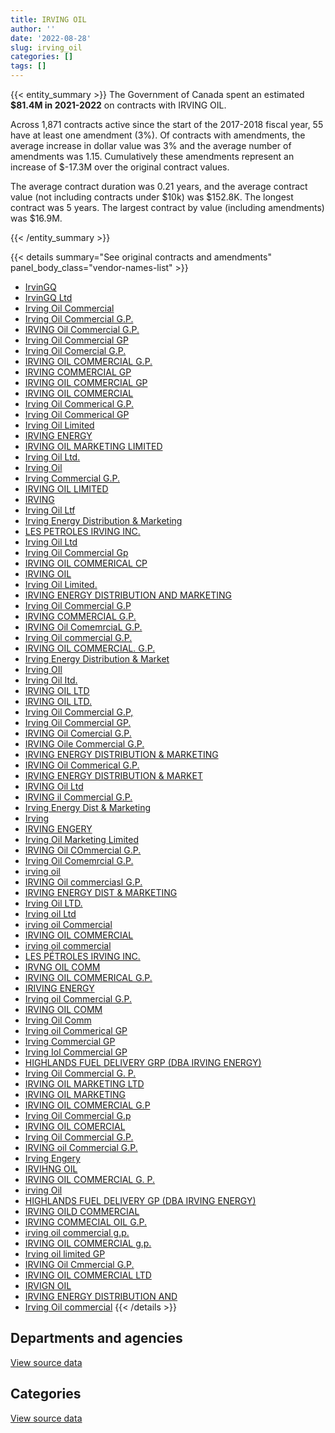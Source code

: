 ```yaml
---
title: IRVING OIL
author: ''
date: '2022-08-28'
slug: irving_oil
categories: []
tags: []
---
```


<script src="/rmarkdown-libs/htmlwidgets/htmlwidgets.js"></script>
<link href="/rmarkdown-libs/datatables-css/datatables-crosstalk.css" rel="stylesheet" />
<script src="/rmarkdown-libs/datatables-binding/datatables.js"></script>
<script src="/rmarkdown-libs/jquery/jquery-3.6.0.min.js"></script>
<link href="/rmarkdown-libs/dt-core-bootstrap/css/dataTables.bootstrap.min.css" rel="stylesheet" />
<link href="/rmarkdown-libs/dt-core-bootstrap/css/dataTables.bootstrap.extra.css" rel="stylesheet" />
<script src="/rmarkdown-libs/dt-core-bootstrap/js/jquery.dataTables.min.js"></script>
<script src="/rmarkdown-libs/dt-core-bootstrap/js/dataTables.bootstrap.min.js"></script>
<link href="/rmarkdown-libs/crosstalk/css/crosstalk.min.css" rel="stylesheet" />
<script src="/rmarkdown-libs/crosstalk/js/crosstalk.min.js"></script>
<script src="/rmarkdown-libs/htmlwidgets/htmlwidgets.js"></script>
<link href="/rmarkdown-libs/datatables-css/datatables-crosstalk.css" rel="stylesheet" />
<script src="/rmarkdown-libs/datatables-binding/datatables.js"></script>
<script src="/rmarkdown-libs/jquery/jquery-3.6.0.min.js"></script>
<link href="/rmarkdown-libs/dt-core-bootstrap/css/dataTables.bootstrap.min.css" rel="stylesheet" />
<link href="/rmarkdown-libs/dt-core-bootstrap/css/dataTables.bootstrap.extra.css" rel="stylesheet" />
<script src="/rmarkdown-libs/dt-core-bootstrap/js/jquery.dataTables.min.js"></script>
<script src="/rmarkdown-libs/dt-core-bootstrap/js/dataTables.bootstrap.min.js"></script>
<link href="/rmarkdown-libs/crosstalk/css/crosstalk.min.css" rel="stylesheet" />
<script src="/rmarkdown-libs/crosstalk/js/crosstalk.min.js"></script>

{{< entity_summary >}}
The Government of Canada spent an estimated **\$81.4M in 2021-2022** on contracts with IRVING OIL.

Across 1,871 contracts active since the start of the 2017-2018 fiscal year, 55 have at least one amendment (3%). Of contracts with amendments, the average increase in dollar value was 3% and the average number of amendments was 1.15. Cumulatively these amendments represent an increase of \$-17.3M over the original contract values.

The average contract duration was 0.21 years, and the average contract value (not including contracts under \$10k) was \$152.8K. The longest contract was 5 years. The largest contract by value (including amendments) was \$16.9M.

{{< /entity_summary >}}

{{< details summary="See original contracts and amendments" panel_body_class="vendor-names-list" >}}
- [IrvinGQ](https://search.open.canada.ca/en/ct/?sort=contract_value_f%20desc&page=1&search_text=%22IrvinGQ%22)
- [IrvinGQ Ltd](https://search.open.canada.ca/en/ct/?sort=contract_value_f%20desc&page=1&search_text=%22IrvinGQ%20Ltd%22)
- [Irving Oil Commercial](https://search.open.canada.ca/en/ct/?sort=contract_value_f%20desc&page=1&search_text=%22Irving%20Oil%20Commercial%22)
- [Irving Oil Commercial G.P.](https://search.open.canada.ca/en/ct/?sort=contract_value_f%20desc&page=1&search_text=%22Irving%20Oil%20Commercial%20G.P.%22)
- [IRVING Oil Commercial G.P.](https://search.open.canada.ca/en/ct/?sort=contract_value_f%20desc&page=1&search_text=%22IRVING%20Oil%20Commercial%20G.P.%22)
- [Irving Oil Commercial GP](https://search.open.canada.ca/en/ct/?sort=contract_value_f%20desc&page=1&search_text=%22Irving%20Oil%20Commercial%20GP%22)
- [Irving Oil Comercial G.P.](https://search.open.canada.ca/en/ct/?sort=contract_value_f%20desc&page=1&search_text=%22Irving%20Oil%20Comercial%20G.P.%22)
- [IRVING OIL COMMERCIAL G.P.](https://search.open.canada.ca/en/ct/?sort=contract_value_f%20desc&page=1&search_text=%22IRVING%20OIL%20COMMERCIAL%20G.P.%22)
- [IRVING COMMERCIAL GP](https://search.open.canada.ca/en/ct/?sort=contract_value_f%20desc&page=1&search_text=%22IRVING%20COMMERCIAL%20GP%22)
- [IRVING OIL COMMERCIAL GP](https://search.open.canada.ca/en/ct/?sort=contract_value_f%20desc&page=1&search_text=%22IRVING%20OIL%20COMMERCIAL%20GP%22)
- [IRVING OIL COMMERCIAL](https://search.open.canada.ca/en/ct/?sort=contract_value_f%20desc&page=1&search_text=%22IRVING%20OIL%20COMMERCIAL%22)
- [Irving Oil Commerical G.P.](https://search.open.canada.ca/en/ct/?sort=contract_value_f%20desc&page=1&search_text=%22Irving%20Oil%20Commerical%20G.P.%22)
- [Irving Oil Commerical GP](https://search.open.canada.ca/en/ct/?sort=contract_value_f%20desc&page=1&search_text=%22Irving%20Oil%20Commerical%20GP%22)
- [Irving Oil Limited](https://search.open.canada.ca/en/ct/?sort=contract_value_f%20desc&page=1&search_text=%22Irving%20Oil%20Limited%22)
- [IRVING ENERGY](https://search.open.canada.ca/en/ct/?sort=contract_value_f%20desc&page=1&search_text=%22IRVING%20ENERGY%22)
- [IRVING OIL MARKETING LIMITED](https://search.open.canada.ca/en/ct/?sort=contract_value_f%20desc&page=1&search_text=%22IRVING%20OIL%20MARKETING%20LIMITED%22)
- [Irving Oil Ltd.](https://search.open.canada.ca/en/ct/?sort=contract_value_f%20desc&page=1&search_text=%22Irving%20Oil%20Ltd.%22)
- [Irving Oil](https://search.open.canada.ca/en/ct/?sort=contract_value_f%20desc&page=1&search_text=%22Irving%20Oil%22)
- [Irving Commercial G.P.](https://search.open.canada.ca/en/ct/?sort=contract_value_f%20desc&page=1&search_text=%22Irving%20Commercial%20G.P.%22)
- [IRVING OIL LIMITED](https://search.open.canada.ca/en/ct/?sort=contract_value_f%20desc&page=1&search_text=%22IRVING%20OIL%20LIMITED%22)
- [IRVING](https://search.open.canada.ca/en/ct/?sort=contract_value_f%20desc&page=1&search_text=%22IRVING%22)
- [Irving Oil Ltf](https://search.open.canada.ca/en/ct/?sort=contract_value_f%20desc&page=1&search_text=%22Irving%20Oil%20Ltf%22)
- [Irving Energy Distribution & Marketing](https://search.open.canada.ca/en/ct/?sort=contract_value_f%20desc&page=1&search_text=%22Irving%20Energy%20Distribution%20%26%20Marketing%22)
- [LES PETROLES IRVING INC.](https://search.open.canada.ca/en/ct/?sort=contract_value_f%20desc&page=1&search_text=%22LES%20PETROLES%20IRVING%20INC.%22)
- [Irving Oil Ltd](https://search.open.canada.ca/en/ct/?sort=contract_value_f%20desc&page=1&search_text=%22Irving%20Oil%20Ltd%22)
- [Irving Oil Commercial Gp](https://search.open.canada.ca/en/ct/?sort=contract_value_f%20desc&page=1&search_text=%22Irving%20Oil%20Commercial%20Gp%22)
- [IRVING OIL COMMERICAL CP](https://search.open.canada.ca/en/ct/?sort=contract_value_f%20desc&page=1&search_text=%22IRVING%20OIL%20COMMERICAL%20CP%22)
- [IRVING OIL](https://search.open.canada.ca/en/ct/?sort=contract_value_f%20desc&page=1&search_text=%22IRVING%20OIL%22)
- [Irving Oil Limited.](https://search.open.canada.ca/en/ct/?sort=contract_value_f%20desc&page=1&search_text=%22Irving%20Oil%20Limited.%22)
- [IRVING ENERGY DISTRIBUTION AND MARKETING](https://search.open.canada.ca/en/ct/?sort=contract_value_f%20desc&page=1&search_text=%22IRVING%20ENERGY%20DISTRIBUTION%20AND%20MARKETING%22)
- [Irving Oil Commercial G.P](https://search.open.canada.ca/en/ct/?sort=contract_value_f%20desc&page=1&search_text=%22Irving%20Oil%20Commercial%20G.P%22)
- [IRVING COMMERCIAL G.P.](https://search.open.canada.ca/en/ct/?sort=contract_value_f%20desc&page=1&search_text=%22IRVING%20COMMERCIAL%20G.P.%22)
- [IRVING Oil ComemrciaL G.P.](https://search.open.canada.ca/en/ct/?sort=contract_value_f%20desc&page=1&search_text=%22IRVING%20Oil%20ComemrciaL%20G.P.%22)
- [Irving Oil commercial G.P.](https://search.open.canada.ca/en/ct/?sort=contract_value_f%20desc&page=1&search_text=%22Irving%20Oil%20commercial%20G.P.%22)
- [IRVING OIL COMMERCIAL. G.P.](https://search.open.canada.ca/en/ct/?sort=contract_value_f%20desc&page=1&search_text=%22IRVING%20OIL%20COMMERCIAL.%20G.P.%22)
- [Irving Energy Distribution & Market](https://search.open.canada.ca/en/ct/?sort=contract_value_f%20desc&page=1&search_text=%22Irving%20Energy%20Distribution%20%26%20Market%22)
- [Irving OIl](https://search.open.canada.ca/en/ct/?sort=contract_value_f%20desc&page=1&search_text=%22Irving%20OIl%22)
- [Irving Oil Itd.](https://search.open.canada.ca/en/ct/?sort=contract_value_f%20desc&page=1&search_text=%22Irving%20Oil%20Itd.%22)
- [IRVING OIL LTD](https://search.open.canada.ca/en/ct/?sort=contract_value_f%20desc&page=1&search_text=%22IRVING%20OIL%20LTD%22)
- [IRVING OIL LTD.](https://search.open.canada.ca/en/ct/?sort=contract_value_f%20desc&page=1&search_text=%22IRVING%20OIL%20LTD.%22)
- [Irving Oil Commercial G.P,](https://search.open.canada.ca/en/ct/?sort=contract_value_f%20desc&page=1&search_text=%22Irving%20Oil%20Commercial%20G.P%2c%22)
- [Irving Oil Commercial GP.](https://search.open.canada.ca/en/ct/?sort=contract_value_f%20desc&page=1&search_text=%22Irving%20Oil%20Commercial%20GP.%22)
- [IRVING Oil Comercial G.P.](https://search.open.canada.ca/en/ct/?sort=contract_value_f%20desc&page=1&search_text=%22IRVING%20Oil%20Comercial%20G.P.%22)
- [IRVING Oile Commercial G.P.](https://search.open.canada.ca/en/ct/?sort=contract_value_f%20desc&page=1&search_text=%22IRVING%20Oile%20Commercial%20G.P.%22)
- [IRVING ENERGY DISTRIBUTION & MARKETING](https://search.open.canada.ca/en/ct/?sort=contract_value_f%20desc&page=1&search_text=%22IRVING%20ENERGY%20DISTRIBUTION%20%26%20MARKETING%22)
- [IRVING Oil Commerical G.P.](https://search.open.canada.ca/en/ct/?sort=contract_value_f%20desc&page=1&search_text=%22IRVING%20Oil%20Commerical%20G.P.%22)
- [IRVING ENERGY DISTRIBUTION & MARKET](https://search.open.canada.ca/en/ct/?sort=contract_value_f%20desc&page=1&search_text=%22IRVING%20ENERGY%20DISTRIBUTION%20%26%20MARKET%22)
- [IRVING Oil Ltd](https://search.open.canada.ca/en/ct/?sort=contract_value_f%20desc&page=1&search_text=%22IRVING%20Oil%20Ltd%22)
- [IRVING il Commercial G.P.](https://search.open.canada.ca/en/ct/?sort=contract_value_f%20desc&page=1&search_text=%22IRVING%20il%20Commercial%20G.P.%22)
- [Irving Energy Dist & Marketing](https://search.open.canada.ca/en/ct/?sort=contract_value_f%20desc&page=1&search_text=%22Irving%20Energy%20Dist%20%26%20Marketing%22)
- [Irving](https://search.open.canada.ca/en/ct/?sort=contract_value_f%20desc&page=1&search_text=%22Irving%22)
- [IRVING ENGERY](https://search.open.canada.ca/en/ct/?sort=contract_value_f%20desc&page=1&search_text=%22IRVING%20ENGERY%22)
- [Irving Oil Marketing Limited](https://search.open.canada.ca/en/ct/?sort=contract_value_f%20desc&page=1&search_text=%22Irving%20Oil%20Marketing%20Limited%22)
- [IRVING Oil COmmercial G.P.](https://search.open.canada.ca/en/ct/?sort=contract_value_f%20desc&page=1&search_text=%22IRVING%20Oil%20COmmercial%20G.P.%22)
- [Irving Oil Comemrcial G.P.](https://search.open.canada.ca/en/ct/?sort=contract_value_f%20desc&page=1&search_text=%22Irving%20Oil%20Comemrcial%20G.P.%22)
- [irving oil](https://search.open.canada.ca/en/ct/?sort=contract_value_f%20desc&page=1&search_text=%22irving%20oil%22)
- [IRVING Oil commerciasl G.P.](https://search.open.canada.ca/en/ct/?sort=contract_value_f%20desc&page=1&search_text=%22IRVING%20Oil%20commerciasl%20G.P.%22)
- [IRVING ENERGY DIST & MARKETING](https://search.open.canada.ca/en/ct/?sort=contract_value_f%20desc&page=1&search_text=%22IRVING%20ENERGY%20DIST%20%26%20MARKETING%22)
- [Irving Oil LTD.](https://search.open.canada.ca/en/ct/?sort=contract_value_f%20desc&page=1&search_text=%22Irving%20Oil%20LTD.%22)
- [Irving oil Ltd](https://search.open.canada.ca/en/ct/?sort=contract_value_f%20desc&page=1&search_text=%22Irving%20oil%20Ltd%22)
- [irving oil Commercial](https://search.open.canada.ca/en/ct/?sort=contract_value_f%20desc&page=1&search_text=%22irving%20oil%20Commercial%22)
- [IRVING OIL COMMERCIAL](https://search.open.canada.ca/en/ct/?sort=contract_value_f%20desc&page=1&search_text=%22IRVING%20OIL%20%20COMMERCIAL%22)
- [irving oil commercial](https://search.open.canada.ca/en/ct/?sort=contract_value_f%20desc&page=1&search_text=%22irving%20oil%20commercial%22)
- [LES PÉTROLES IRVING INC.](https://search.open.canada.ca/en/ct/?sort=contract_value_f%20desc&page=1&search_text=%22LES%20P%c3%89TROLES%20IRVING%20INC.%22)
- [IRVNG OIL COMM](https://search.open.canada.ca/en/ct/?sort=contract_value_f%20desc&page=1&search_text=%22IRVNG%20OIL%20COMM%22)
- [IRVING OIL COMMERICAL G.P.](https://search.open.canada.ca/en/ct/?sort=contract_value_f%20desc&page=1&search_text=%22IRVING%20OIL%20COMMERICAL%20G.P.%22)
- [IRIVING ENERGY](https://search.open.canada.ca/en/ct/?sort=contract_value_f%20desc&page=1&search_text=%22IRIVING%20ENERGY%22)
- [Irving oil Commercial G.P.](https://search.open.canada.ca/en/ct/?sort=contract_value_f%20desc&page=1&search_text=%22Irving%20oil%20Commercial%20G.P.%22)
- [IRVING OIL COMM](https://search.open.canada.ca/en/ct/?sort=contract_value_f%20desc&page=1&search_text=%22IRVING%20OIL%20COMM%22)
- [Irving Oil Comm](https://search.open.canada.ca/en/ct/?sort=contract_value_f%20desc&page=1&search_text=%22Irving%20Oil%20Comm%22)
- [Irving oil Commerical GP](https://search.open.canada.ca/en/ct/?sort=contract_value_f%20desc&page=1&search_text=%22Irving%20oil%20Commerical%20GP%22)
- [Irving Commercial GP](https://search.open.canada.ca/en/ct/?sort=contract_value_f%20desc&page=1&search_text=%22Irving%20Commercial%20GP%22)
- [Irving Iol Commercial GP](https://search.open.canada.ca/en/ct/?sort=contract_value_f%20desc&page=1&search_text=%22Irving%20Iol%20Commercial%20GP%22)
- [HIGHLANDS FUEL DELIVERY GRP (DBA IRVING ENERGY)](https://search.open.canada.ca/en/ct/?sort=contract_value_f%20desc&page=1&search_text=%22HIGHLANDS%20FUEL%20DELIVERY%20GRP%20%28DBA%20IRVING%20ENERGY%29%22)
- [Irving Oil Commercial G. P.](https://search.open.canada.ca/en/ct/?sort=contract_value_f%20desc&page=1&search_text=%22Irving%20Oil%20Commercial%20G.%20P.%22)
- [IRVING OIL MARKETING LTD](https://search.open.canada.ca/en/ct/?sort=contract_value_f%20desc&page=1&search_text=%22IRVING%20OIL%20MARKETING%20LTD%22)
- [IRVING OIL MARKETING](https://search.open.canada.ca/en/ct/?sort=contract_value_f%20desc&page=1&search_text=%22IRVING%20OIL%20MARKETING%22)
- [IRVING OIL COMMERCIAL G.P](https://search.open.canada.ca/en/ct/?sort=contract_value_f%20desc&page=1&search_text=%22IRVING%20OIL%20COMMERCIAL%20G.P%22)
- [Irving Oil Commercial G.p](https://search.open.canada.ca/en/ct/?sort=contract_value_f%20desc&page=1&search_text=%22Irving%20Oil%20Commercial%20G.p%22)
- [IRVING OIL COMERCIAL](https://search.open.canada.ca/en/ct/?sort=contract_value_f%20desc&page=1&search_text=%22IRVING%20OIL%20COMERCIAL%22)
- [Irving Oil Commercial G.P.](https://search.open.canada.ca/en/ct/?sort=contract_value_f%20desc&page=1&search_text=%22Irving%20%20Oil%20Commercial%20G.P.%22)
- [IRVING oil Commercial G.P.](https://search.open.canada.ca/en/ct/?sort=contract_value_f%20desc&page=1&search_text=%22IRVING%20oil%20Commercial%20G.P.%22)
- [Irving Engery](https://search.open.canada.ca/en/ct/?sort=contract_value_f%20desc&page=1&search_text=%22Irving%20Engery%22)
- [IRVIHNG OIL](https://search.open.canada.ca/en/ct/?sort=contract_value_f%20desc&page=1&search_text=%22IRVIHNG%20OIL%22)
- [IRVING OIL COMMERCIAL G. P.](https://search.open.canada.ca/en/ct/?sort=contract_value_f%20desc&page=1&search_text=%22IRVING%20OIL%20COMMERCIAL%20G.%20P.%22)
- [irving Oil](https://search.open.canada.ca/en/ct/?sort=contract_value_f%20desc&page=1&search_text=%22irving%20Oil%22)
- [HIGHLANDS FUEL DELIVERY GP (DBA IRVING ENERGY)](https://search.open.canada.ca/en/ct/?sort=contract_value_f%20desc&page=1&search_text=%22HIGHLANDS%20FUEL%20DELIVERY%20GP%20%28DBA%20IRVING%20ENERGY%29%22)
- [IRVING OILD COMMERCIAL](https://search.open.canada.ca/en/ct/?sort=contract_value_f%20desc&page=1&search_text=%22IRVING%20OILD%20COMMERCIAL%22)
- [IRVING COMMECIAL OIL G.P.](https://search.open.canada.ca/en/ct/?sort=contract_value_f%20desc&page=1&search_text=%22IRVING%20COMMECIAL%20OIL%20G.P.%22)
- [irving oil commercial g.p.](https://search.open.canada.ca/en/ct/?sort=contract_value_f%20desc&page=1&search_text=%22irving%20oil%20commercial%20g.p.%22)
- [IRVING OIL COMMERCIAL g.p.](https://search.open.canada.ca/en/ct/?sort=contract_value_f%20desc&page=1&search_text=%22IRVING%20OIL%20COMMERCIAL%20g.p.%22)
- [Irving oil limited GP](https://search.open.canada.ca/en/ct/?sort=contract_value_f%20desc&page=1&search_text=%22Irving%20oil%20limited%20GP%22)
- [IRVING Oil Cmmercial G.P.](https://search.open.canada.ca/en/ct/?sort=contract_value_f%20desc&page=1&search_text=%22IRVING%20Oil%20Cmmercial%20G.P.%22)
- [IRVING OIL COMMERCIAL LTD](https://search.open.canada.ca/en/ct/?sort=contract_value_f%20desc&page=1&search_text=%22IRVING%20OIL%20COMMERCIAL%20LTD%22)
- [IRVIGN OIL](https://search.open.canada.ca/en/ct/?sort=contract_value_f%20desc&page=1&search_text=%22IRVIGN%20OIL%22)
- [IRVING ENERGY DISTRIBUTION AND](https://search.open.canada.ca/en/ct/?sort=contract_value_f%20desc&page=1&search_text=%22IRVING%20ENERGY%20DISTRIBUTION%20AND%22)
- [Irving Oil commercial](https://search.open.canada.ca/en/ct/?sort=contract_value_f%20desc&page=1&search_text=%22Irving%20Oil%20commercial%22)
{{< /details >}}

## Departments and agencies

<div id="htmlwidget-1" style="width:100%;height:auto;" class="datatables html-widget"></div>
<script type="application/json" data-for="htmlwidget-1">{"x":{"style":"bootstrap","filter":"none","vertical":false,"data":[["<a href=\"/departments/aafc-aac/\">Agriculture and Agri-Food Canada<\/a>","<a href=\"/departments/csc-scc/\">Correctional Service of Canada<\/a>","<a href=\"/departments/dfo-mpo/\">Fisheries and Oceans Canada<\/a>","<a href=\"/departments/dnd-mdn/\">National Defence<\/a>","<a href=\"/departments/pc/\">Parks Canada<\/a>","<a href=\"/departments/tc/\">Transport Canada<\/a>"],[null,1080499.98,26397697.25,26742862.57,null,369450],[410525.56,1335010.23,28861467.13,34327428.07,143096.44,418950],[412814.04,833762.73,22086271.97,29971469.22,581761.07,null],[593630.1,1413490.88,39542393.81,39103779.76,450115.39,313534.36]],"container":"<table class=\"table table-striped table-hover row-border order-column display\">\n  <thead>\n    <tr>\n      <th>Department<\/th>\n      <th>2018-2019<\/th>\n      <th>2019-2020<\/th>\n      <th>2020-2021<\/th>\n      <th>2021-2022<\/th>\n    <\/tr>\n  <\/thead>\n<\/table>","options":{"order":[[4,"desc"]],"pageLength":10,"autoWidth":true,"columnDefs":[{"targets":1,"render":"function(data, type, row, meta) {\n    return type !== 'display' ? data : DTWidget.formatCurrency(data, \"$\", 2, 3, \",\", \".\", true, null);\n  }"},{"targets":2,"render":"function(data, type, row, meta) {\n    return type !== 'display' ? data : DTWidget.formatCurrency(data, \"$\", 2, 3, \",\", \".\", true, null);\n  }"},{"targets":3,"render":"function(data, type, row, meta) {\n    return type !== 'display' ? data : DTWidget.formatCurrency(data, \"$\", 2, 3, \",\", \".\", true, null);\n  }"},{"targets":4,"render":"function(data, type, row, meta) {\n    return type !== 'display' ? data : DTWidget.formatCurrency(data, \"$\", 2, 3, \",\", \".\", true, null);\n  }"},{"width":"16%","targets":[1,2,3,4]},{"className":"dt-right","targets":[1,2,3,4]}],"orderClasses":false}},"evals":["options.columnDefs.0.render","options.columnDefs.1.render","options.columnDefs.2.render","options.columnDefs.3.render"],"jsHooks":[]}</script>
<p class="text-right">
<a href="https://github.com/GoC-Spending/contracts-data/tree/main/data/out/vendors/irving_oil/summary_by_fiscal_year_by_department.csv" class="source-data-link btn btn-link">View source data</a>
</p>

## Categories

<div id="htmlwidget-2" style="width:100%;height:auto;" class="datatables html-widget"></div>
<script type="application/json" data-for="htmlwidget-2">{"x":{"style":"bootstrap","filter":"none","vertical":false,"data":[["<a href=\"/categories/facilities_and_construction/\">Facilities and construction<\/a>","<a href=\"/categories/defence/\">Defence<\/a>","<a href=\"/categories/transportation_and_logistics/\">Transportation and logistics<\/a>","<a href=\"/categories/industrial_products_and_services/\">Industrial products and services<\/a>"],[null,26742862.57,27847647.23,null],[null,34179360.87,31169049.36,148067.2],[null,28230264.65,23914609.81,1741204.57],[120750,35730628.07,42192414.54,3373151.7]],"container":"<table class=\"table table-striped table-hover row-border order-column display\">\n  <thead>\n    <tr>\n      <th>Category<\/th>\n      <th>2018-2019<\/th>\n      <th>2019-2020<\/th>\n      <th>2020-2021<\/th>\n      <th>2021-2022<\/th>\n    <\/tr>\n  <\/thead>\n<\/table>","options":{"order":[[4,"desc"]],"dom":"t","pageLength":30,"autoWidth":true,"columnDefs":[{"targets":1,"render":"function(data, type, row, meta) {\n    return type !== 'display' ? data : DTWidget.formatCurrency(data, \"$\", 2, 3, \",\", \".\", true, null);\n  }"},{"targets":2,"render":"function(data, type, row, meta) {\n    return type !== 'display' ? data : DTWidget.formatCurrency(data, \"$\", 2, 3, \",\", \".\", true, null);\n  }"},{"targets":3,"render":"function(data, type, row, meta) {\n    return type !== 'display' ? data : DTWidget.formatCurrency(data, \"$\", 2, 3, \",\", \".\", true, null);\n  }"},{"targets":4,"render":"function(data, type, row, meta) {\n    return type !== 'display' ? data : DTWidget.formatCurrency(data, \"$\", 2, 3, \",\", \".\", true, null);\n  }"},{"width":"16%","targets":[1,2,3,4]},{"className":"dt-right","targets":[1,2,3,4]}],"orderClasses":false,"lengthMenu":[10,25,30,50,100]}},"evals":["options.columnDefs.0.render","options.columnDefs.1.render","options.columnDefs.2.render","options.columnDefs.3.render"],"jsHooks":[]}</script>
<p class="text-right">
<a href="https://github.com/GoC-Spending/contracts-data/tree/main/data/out/vendors/irving_oil/summary_by_fiscal_year_by_category.csv" class="source-data-link btn btn-link">View source data</a>
</p>
